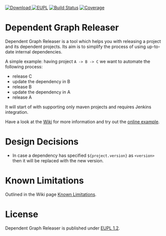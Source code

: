 [![Download](https://api.bintray.com/packages/loewenfels/oss/dep-graph-releaser/images/download.svg) ](https://bintray.com/loewenfels/oss/dep-graph-releaser/_latestVersion)
[![EUPL](https://img.shields.io/badge/license-EUPL%201.2-brightgreen.svg)](https://joinup.ec.europa.eu/collection/eupl/eupl-text-11-12)
[![Build Status](https://travis-ci.org/loewenfels/dep-graph-releaser.svg?tag=v0.3.1)](https://travis-ci.org/loewenfels/dep-graph-releaser/branches)
[![Coverage](https://codecov.io/github/loewenfels/dep-graph-releaser/coverage.svg?tag=v0.3.1)](https://codecov.io/github/loewenfels/dep-graph-releaser?tag=v0.3.1)

# Dependent Graph Releaser
Dependent Graph Releaser is a tool which helps you with releasing a project and its dependent projects.
Its aim is to simplify the process of using up-to-date internal dependencies.
 
A simple example: having project `A -> B -> C` we want to automate the following process:
- release C
- update the dependency in B
- release B
- update the dependency in A
- release A

It will start of with supporting only maven projects and requires Jenkins integration.

Have a look at the [Wiki](https://github.com/loewenfels/dep-graph-releaser/wiki) 
for more information and try out the [online example](https://loewenfels.github.io/dep-graph-releaser/#./release.json).
   
# Design Decisions   
- In case a dependency has specified `${project.version}` as `<version>` then it will be replaced with the new version.
   
# Known Limitations

Outlined in the Wiki page [Known Limitations](https://github.com/loewenfels/dep-graph-releaser/wiki/Known-Limitations).

# License
Dependent Graph Releaser is published under [EUPL 1.2](https://joinup.ec.europa.eu/collection/eupl/eupl-text-11-12).
